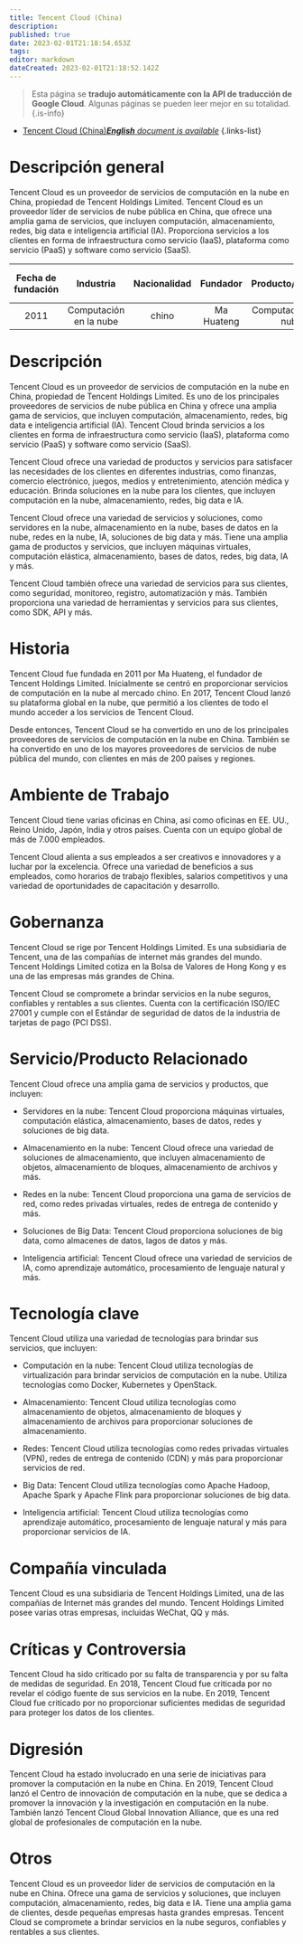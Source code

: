 ```yaml
---
title: Tencent Cloud (China)
description: 
published: true
date: 2023-02-01T21:18:54.653Z
tags: 
editor: markdown
dateCreated: 2023-02-01T21:18:52.142Z
---
```


> Esta página se **tradujo automáticamente con la API de traducción de Google Cloud**.
Algunas páginas se pueden leer mejor en su totalidad.{.is-info}



- [Tencent Cloud (China)***English** document is available*](/en/Knowledge-base/Dictionary/Company/tencent-cloud-china)
{.links-list}


# Descripción general

Tencent Cloud es un proveedor de servicios de computación en la nube en China, propiedad de Tencent Holdings Limited. Tencent Cloud es un proveedor líder de servicios de nube pública en China, que ofrece una amplia gama de servicios, que incluyen computación, almacenamiento, redes, big data e inteligencia artificial (IA). Proporciona servicios a los clientes en forma de infraestructura como servicio (IaaS), plataforma como servicio (PaaS) y software como servicio (SaaS).

| Fecha de fundación | Industria | Nacionalidad | Fundador | Producto/Negocio | Número de empleados | Ubicación de la sede | Sitio web de la empresa |
| :------: | :------: | :------: | :------: | :------: | :------: | :------: | :------: |
| 2011 | Computación en la nube | chino | Ma Huateng | Computación en la nube | N/D | Shenzhen, China | https://www.tencent.com/en-us/cloud.html |

# Descripción

Tencent Cloud es un proveedor de servicios de computación en la nube en China, propiedad de Tencent Holdings Limited. Es uno de los principales proveedores de servicios de nube pública en China y ofrece una amplia gama de servicios, que incluyen computación, almacenamiento, redes, big data e inteligencia artificial (IA). Tencent Cloud brinda servicios a los clientes en forma de infraestructura como servicio (IaaS), plataforma como servicio (PaaS) y software como servicio (SaaS).

Tencent Cloud ofrece una variedad de productos y servicios para satisfacer las necesidades de los clientes en diferentes industrias, como finanzas, comercio electrónico, juegos, medios y entretenimiento, atención médica y educación. Brinda soluciones en la nube para los clientes, que incluyen computación en la nube, almacenamiento, redes, big data e IA.

Tencent Cloud ofrece una variedad de servicios y soluciones, como servidores en la nube, almacenamiento en la nube, bases de datos en la nube, redes en la nube, IA, soluciones de big data y más. Tiene una amplia gama de productos y servicios, que incluyen máquinas virtuales, computación elástica, almacenamiento, bases de datos, redes, big data, IA y más.

Tencent Cloud también ofrece una variedad de servicios para sus clientes, como seguridad, monitoreo, registro, automatización y más. También proporciona una variedad de herramientas y servicios para sus clientes, como SDK, API y más.

# Historia

Tencent Cloud fue fundada en 2011 por Ma Huateng, el fundador de Tencent Holdings Limited. Inicialmente se centró en proporcionar servicios de computación en la nube al mercado chino. En 2017, Tencent Cloud lanzó su plataforma global en la nube, que permitió a los clientes de todo el mundo acceder a los servicios de Tencent Cloud.

Desde entonces, Tencent Cloud se ha convertido en uno de los principales proveedores de servicios de computación en la nube en China. También se ha convertido en uno de los mayores proveedores de servicios de nube pública del mundo, con clientes en más de 200 países y regiones.

# Ambiente de Trabajo

Tencent Cloud tiene varias oficinas en China, así como oficinas en EE. UU., Reino Unido, Japón, India y otros países. Cuenta con un equipo global de más de 7.000 empleados.

Tencent Cloud alienta a sus empleados a ser creativos e innovadores y a luchar por la excelencia. Ofrece una variedad de beneficios a sus empleados, como horarios de trabajo flexibles, salarios competitivos y una variedad de oportunidades de capacitación y desarrollo.

# Gobernanza

Tencent Cloud se rige por Tencent Holdings Limited. Es una subsidiaria de Tencent, una de las compañías de internet más grandes del mundo. Tencent Holdings Limited cotiza en la Bolsa de Valores de Hong Kong y es una de las empresas más grandes de China.

Tencent Cloud se compromete a brindar servicios en la nube seguros, confiables y rentables a sus clientes. Cuenta con la certificación ISO/IEC 27001 y cumple con el Estándar de seguridad de datos de la industria de tarjetas de pago (PCI DSS).

# Servicio/Producto Relacionado

Tencent Cloud ofrece una amplia gama de servicios y productos, que incluyen:

- Servidores en la nube: Tencent Cloud proporciona máquinas virtuales, computación elástica, almacenamiento, bases de datos, redes y soluciones de big data.

- Almacenamiento en la nube: Tencent Cloud ofrece una variedad de soluciones de almacenamiento, que incluyen almacenamiento de objetos, almacenamiento de bloques, almacenamiento de archivos y más.

- Redes en la nube: Tencent Cloud proporciona una gama de servicios de red, como redes privadas virtuales, redes de entrega de contenido y más.

- Soluciones de Big Data: Tencent Cloud proporciona soluciones de big data, como almacenes de datos, lagos de datos y más.

- Inteligencia artificial: Tencent Cloud ofrece una variedad de servicios de IA, como aprendizaje automático, procesamiento de lenguaje natural y más.

# Tecnología clave

Tencent Cloud utiliza una variedad de tecnologías para brindar sus servicios, que incluyen:

- Computación en la nube: Tencent Cloud utiliza tecnologías de virtualización para brindar servicios de computación en la nube. Utiliza tecnologías como Docker, Kubernetes y OpenStack.

- Almacenamiento: Tencent Cloud utiliza tecnologías como almacenamiento de objetos, almacenamiento de bloques y almacenamiento de archivos para proporcionar soluciones de almacenamiento.

- Redes: Tencent Cloud utiliza tecnologías como redes privadas virtuales (VPN), redes de entrega de contenido (CDN) y más para proporcionar servicios de red.

- Big Data: Tencent Cloud utiliza tecnologías como Apache Hadoop, Apache Spark y Apache Flink para proporcionar soluciones de big data.

- Inteligencia artificial: Tencent Cloud utiliza tecnologías como aprendizaje automático, procesamiento de lenguaje natural y más para proporcionar servicios de IA.

# Compañía vinculada

Tencent Cloud es una subsidiaria de Tencent Holdings Limited, una de las compañías de Internet más grandes del mundo. Tencent Holdings Limited posee varias otras empresas, incluidas WeChat, QQ y más.

# Críticas y Controversia

Tencent Cloud ha sido criticado por su falta de transparencia y por su falta de medidas de seguridad. En 2018, Tencent Cloud fue criticada por no revelar el código fuente de sus servicios en la nube. En 2019, Tencent Cloud fue criticado por no proporcionar suficientes medidas de seguridad para proteger los datos de los clientes.

# Digresión

Tencent Cloud ha estado involucrado en una serie de iniciativas para promover la computación en la nube en China. En 2019, Tencent Cloud lanzó el Centro de innovación de computación en la nube, que se dedica a promover la innovación y la investigación en computación en la nube. También lanzó Tencent Cloud Global Innovation Alliance, que es una red global de profesionales de computación en la nube.

# Otros

Tencent Cloud es un proveedor líder de servicios de computación en la nube en China. Ofrece una gama de servicios y soluciones, que incluyen computación, almacenamiento, redes, big data e IA. Tiene una amplia gama de clientes, desde pequeñas empresas hasta grandes empresas. Tencent Cloud se compromete a brindar servicios en la nube seguros, confiables y rentables a sus clientes.